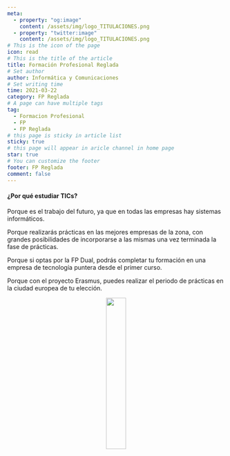 ```yaml
---
meta: 
  - property: "og:image"
    content: /assets/img/logo_TITULACIONES.png
  - property: "twitter:image"
    content: /assets/img/logo_TITULACIONES.png
# This is the icon of the page
icon: read
# This is the title of the article
title: Formación Profesional Reglada
# Set author
author: Informática y Comunicaciones
# Set writing time
time: 2021-03-22
category: FP Reglada
# A page can have multiple tags
tag:
  - Formacion Profesional
  - FP
  - FP Reglada
# this page is sticky in article list
sticky: true
# this page will appear in aricle channel in home page
star: true
# You can customize the footer
footer: FP Reglada
comment: false
---
```

#### **¿Por qué estudiar TICs?**

Porque es el trabajo del futuro, ya que en todas las empresas hay sistemas informáticos.

Porque realizarás prácticas en las mejores empresas de la zona, con grandes posibilidades de incorporarse a las mismas una vez terminada la fase de prácticas.

Porque si optas por la FP Dual, podrás completar tu formación en una empresa de tecnología puntera desde el primer curso.

Porque con el proyecto Erasmus, puedes realizar el periodo de prácticas en la ciudad europea de tu elección.

<p style="text-align:center;">
  <img src="/assets/img/logo_TITULACIONES.png" width="30%" height="30%"/>
</p>

<!-- more -->